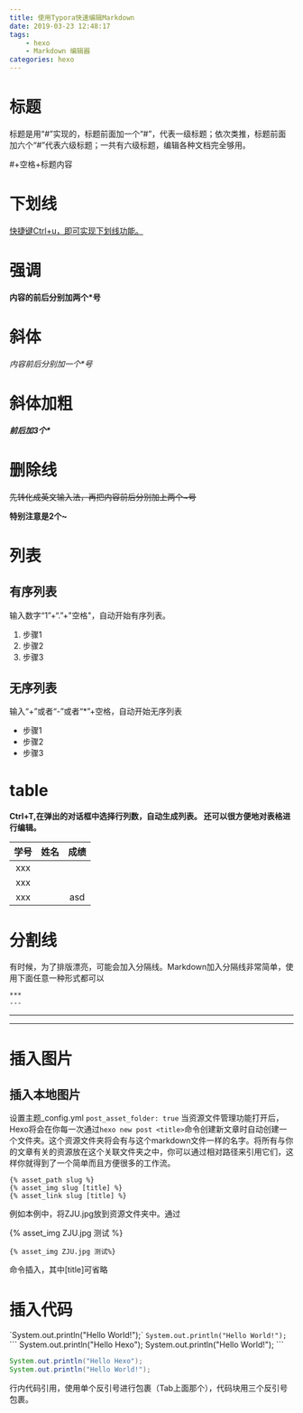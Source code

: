 ```yaml
---
title: 使用Typora快速编辑Markdown
date: 2019-03-23 12:48:17
tags:
	- hexo
	- Markdown 编辑器
categories: hexo
---
```


# 标题

标题是用“#”实现的，标题前面加一个“#”，代表一级标题；依次类推，标题前面加六个“#”代表六级标题；一共有六级标题，编辑各种文档完全够用。

\#+空格+标题内容

# 下划线

<u>快捷键Ctrl+u，即可实现下划线功能。</u>

# 强调

**内容的前后分别加两个\*号**

# 斜体

*内容前后分别加一个\*号*

# 斜体加粗

***前后加3个\****

# 删除线

~~先转化成英文输入法，再把内容前后分别加上两个\~号~~

**特别注意是2个\~**



# 列表

## 有序列表

输入数字“1”+“.”+"空格"，自动开始有序列表。

1. 步骤1
2. 步骤2
3. 步骤3

## 无序列表

输入“+”或者“-”或者“*”+空格，自动开始无序列表

+ 步骤1
+ 步骤2
+ 步骤3

# table

**Ctrl+T,在弹出的对话框中选择行列数，自动生成列表。 
还可以很方便地对表格进行编辑。**



| 学号 | 姓名 | 成绩 |
| :--: | :--: | :--: |
| xxx  |      |      |
| xxx  |      |      |
| xxx  |      | asd  |

# 分割线

有时候，为了排版漂亮，可能会加入分隔线。Markdown加入分隔线非常简单，使用下面任意一种形式都可以

```
***
---
```
***
---

# 插入图片
## 插入本地图片
设置主题_config.yml
`post_asset_folder: true`
当资源文件管理功能打开后，Hexo将会在你每一次通过`hexo new post <title>`命令创建新文章时自动创建一个文件夹。这个资源文件夹将会有与这个markdown文件一样的名字。将所有与你的文章有关的资源放在这个关联文件夹之中，你可以通过相对路径来引用它们，这样你就得到了一个简单而且方便很多的工作流。
```
{% asset_path slug %}
{% asset_img slug [title] %}
{% asset_link slug [title] %}
```
例如本例中，将ZJU.jpg放到资源文件夹中。通过

{% asset_img ZJU.jpg 测试 %}

```
{% asset_img ZJU.jpg 测试%}
```
命令插入，其中[title]可省略

# 插入代码

\`System.out.println("Hello World!");\`
`System.out.println("Hello World!");`
\`\`\`
System.out.println("Hello Hexo");
System.out.println("Hello World!");
\`\`\`

```java
System.out.println("Hello Hexo");
System.out.println("Hello World!");
```

行内代码引用，使用单个反引号进行包裹（Tab上面那个），代码块用三个反引号包裹。



